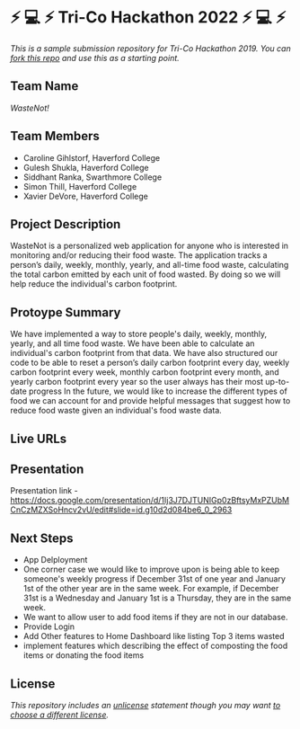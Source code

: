 # :zap: :computer: :zap: Tri-Co Hackathon 2022 :zap: :computer: :zap:

*This is a sample submission repository for Tri-Co Hackathon 2019. You can [fork this repo](https://help.github.com/articles/fork-a-repo/) and use this as a starting point.*

## Team Name

*WasteNot!*

## Team Members

- Caroline Gihlstorf, Haverford College
- Gulesh Shukla, Haverford College
- Siddhant Ranka, Swarthmore College
- Simon Thill, Haverford College
- Xavier DeVore, Haverford College



## Project Description
WasteNot is a personalized web application for anyone who is interested in monitoring and/or reducing their food waste. The application tracks a person’s daily, weekly, monthly, yearly, and all-time food waste, calculating the total carbon emitted by each unit of food wasted. By doing so we will help reduce the individual's carbon footprint.


## Protoype Summary
We have implemented a way to store people's daily, weekly, monthly, yearly, and all time food waste. We have been able to calculate an individual's carbon footprint from that data. We have also structured our code to be able to reset a person’s daily carbon footprint every day, weekly carbon footprint every week, monthly carbon footprint every month, and yearly carbon footprint every year so the user always has their most up-to-date progress In the future, we would like to increase the different types of food we can account for and provide helpful messages that suggest how to reduce food waste given an individual's food waste data.

## Live URLs



## Presentation

Presentation link - https://docs.google.com/presentation/d/1Ij3J7DJTUNIGp0zBftsyMxPZUbMCnCzMZXSoHncv2vU/edit#slide=id.g10d2d084be6_0_2963

## Next Steps

- App Delployment 
- One corner case we would like to improve upon is being able to keep someone's weekly progress if December 31st of one year and January 1st of the other year are in the same week. For example, if December 31st is a Wednesday and January 1st is a Thursday, they are in the same week.
- We want to allow user to add food items if they are not in our database.
- Provide Login 
- Add Other features to Home Dashboard like listing Top 3 items wasted 
- implement features which describing the effect of composting the food items or donating the food items


## License

*This repository includes an [unlicense](http://unlicense.org/) statement though you may want [to choose a different license](https://choosealicense.com/).*
